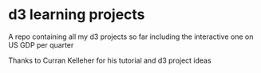 # d3 learning projects
A repo containing all my d3 projects so far including the interactive one on US GDP per quarter

Thanks to Curran Kelleher for his tutorial and d3 project ideas
